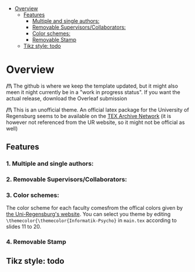 <!-- TOC -->

- [Overview](#overview)
    - [Features](#features)
        - [Multiple and single authors:](#multiple-and-single-authors)
        - [Removable Supervisors/Collaborators:](#removable-supervisorscollaborators)
        - [Color schemes:](#color-schemes)
        - [Removable Stamp](#removable-stamp)
    - [Tikz style: todo](#tikz-style-todo)

<!-- /TOC -->

   

# Overview
 
**/!\\** The github is where we keep the template updated, but it might also meen it night currently be in a "work in progress status". If you want the actual release, download the Overleaf submission

**/!\\** This is an unofficial theme. An official latex package for the University of Regensburg seems to be available on the [TEX Archive Network](https://www.ctan.org/pkg/urcls) (it is however not referenced from the UR website, so it might not be official as well)

## Features
### 1. Multiple and single authors:
### 2. Removable Supervisors/Collaborators:
### 3. Color schemes:
The color scheme for each faculty comesfrom the offical colors given by [the Uni-Regensburg's website](https://www.uni-regensburg.de/interne-kommunikation/corporate-design/vorlagen/index.html). You can select you theme by editing `\themecolor{\themecolor{Informatik-Psycho}` in `main.tex` according to slides 11 to 20. 
### 4. Removable Stamp

## Tikz style: todo